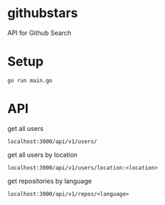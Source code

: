 # githubstars
API for Github Search

# Setup

```
go run main.go
```

# API

get all users
```
localhost:3000/api/v1/users/
```

get all users by location
```
localhost:3000/api/v1/users/location:<location>
```

get repositories by language
```
localhost:3000/api/v1/repos/<language>
```
